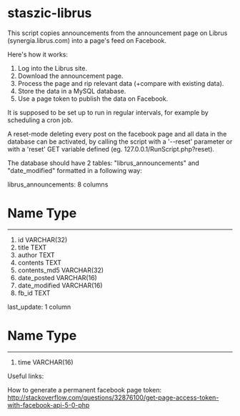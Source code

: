 # staszic-librus

This script copies announcements from the announcement page on Librus (synergia.librus.com) into a page's feed on Facebook.



Here's how it works:

1. Log into the Librus site.
2. Download the announcement page.
3. Process the page and rip relevant data (+compare with existing data).
4. Store the data in a MySQL database.
5. Use a page token to publish the data on Facebook.

It is supposed to be set up to run in regular intervals, for example by scheduling a cron job.



A reset-mode deleting every post on the facebook page and all data in the database can be activated, by calling the script with a '--reset' parameter or with a 'reset' GET variable defined (eg. 127.0.0.1/RunScript.php?reset).



The database should have 2 tables: "librus_announcements" and "date_modified" formatted in a following way:

librus_announcements:
8 columns
#	Name			Type
--------------------------------
1.	id				VARCHAR(32)
2.	title			TEXT
3.	author			TEXT
4.	contents		TEXT
5.	contents_md5	VARCHAR(32)
6.	date_posted		VARCHAR(16)
7.	date_modified	VARCHAR(16)
8.	fb_id			TEXT

last_update:
1 column
#	Name			Type
--------------------------------
1.	time			VARCHAR(16)



Useful links:

How to generate a permanent facebook page token:
http://stackoverflow.com/questions/32876100/get-page-access-token-with-facebook-api-5-0-php